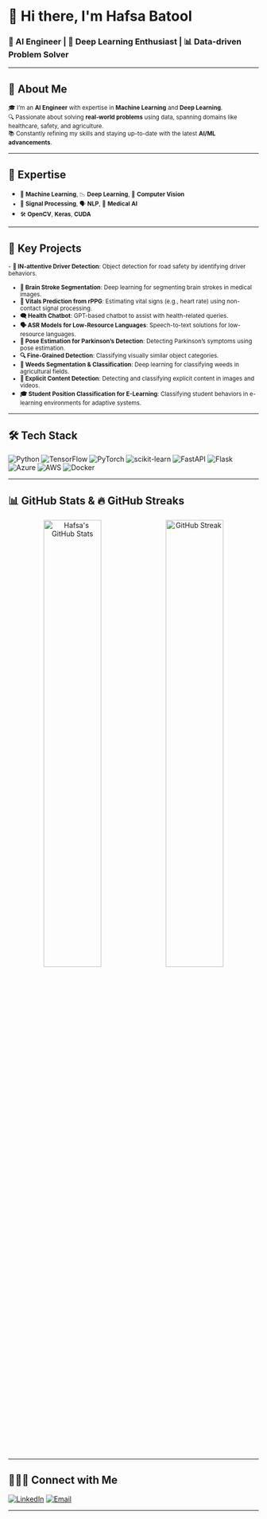 # 👋 Hi there, I'm **Hafsa Batool**   
### 🤖 AI Engineer | 🧠 Deep Learning Enthusiast | 📊 Data-driven Problem Solver

---

## 🌟 About Me

<small>🎓 I’m an **AI Engineer** with expertise in **Machine Learning** and **Deep Learning**.  
🔍 Passionate about solving **real-world problems** using data, spanning domains like healthcare, safety, and agriculture.  
📚 Constantly refining my skills and staying up-to-date with the latest **AI/ML advancements**.</small>

---

## 🚀 Expertise

- <small> 🧠 **Machine Learning**, 📉 **Deep Learning**, 🧬 **Computer Vision**  
- 🧾 **Signal Processing**, 🗣️ **NLP**, 🧠 **Medical AI**  
- 🛠️ **OpenCV**, **Keras**, **CUDA**</small>

---

## 💼 Key Projects
<small>- **🚗 IN-attentive Driver Detection**: Object detection for road safety by identifying driver behaviors.  
- **🧠 Brain Stroke Segmentation**: Deep learning for segmenting brain strokes in medical images.  
- **💓 Vitals Prediction from rPPG**: Estimating vital signs (e.g., heart rate) using non-contact signal processing.  
- **🗨️ Health Chatbot**: GPT-based chatbot to assist with health-related queries.  
- **🗣️ ASR Models for Low-Resource Languages**: Speech-to-text solutions for low-resource languages.  
- **🕺 Pose Estimation for Parkinson’s Detection**: Detecting Parkinson’s symptoms using pose estimation.  
- **🔍 Fine-Grained Detection**: Classifying visually similar object categories.  
- **🌿 Weeds Segmentation & Classification**: Deep learning for classifying weeds in agricultural fields.  
- **🔞 Explicit Content Detection**: Detecting and classifying explicit content in images and videos.  
- **🎓 Student Position Classification for E-Learning**: Classifying student behaviors in e-learning environments for adaptive systems.</small>

---


## 🛠️ Tech Stack

![Python](https://img.shields.io/badge/Python-3670A0?style=for-the-badge&logo=python&logoColor=ffdd54)  ![TensorFlow](https://img.shields.io/badge/TensorFlow-FF6F00?style=for-the-badge&logo=tensorflow&logoColor=white) ![PyTorch](https://img.shields.io/badge/PyTorch-EE4C2C?style=for-the-badge&logo=pytorch&logoColor=white) ![scikit-learn](https://img.shields.io/badge/scikit--learn-F7931E?style=for-the-badge&logo=scikit-learn&logoColor=white)  ![FastAPI](https://img.shields.io/badge/FastAPI-009688?style=for-the-badge&logo=fastapi&logoColor=white) ![Flask](https://img.shields.io/badge/Flask-000000?style=for-the-badge&logo=flask&logoColor=white)  ![Azure](https://img.shields.io/badge/Azure-0089D6?style=for-the-badge&logo=microsoft-azure&logoColor=white) ![AWS](https://img.shields.io/badge/AWS-232F3E?style=for-the-badge&logo=amazon-aws&logoColor=white)  ![Docker](https://img.shields.io/badge/Docker-2496ED?style=for-the-badge&logo=docker&logoColor=white)

---
## 📊 GitHub Stats & 🔥 GitHub Streaks

<p align="center">
  <img src="https://github-readme-stats.vercel.app/api?username=HafsaBatool&show_icons=true&theme=tokyonight" alt="Hafsa's GitHub Stats" width="48%" />
  <img src="https://github-readme-streak-stats.herokuapp.com/?user=HafsaBatool&theme=tokyonight" alt="GitHub Streak" width="48%" />
</p>


---

## 🧑‍🤝‍🧑 Connect with Me

[![LinkedIn](https://img.shields.io/badge/LinkedIn-blue?style=flat&logo=linkedin)](https://www.linkedin.com/in/hafsa-batool-4b81b3224/) [![Email](https://img.shields.io/badge/Email-hafsabatool4@gmail.com-red?style=flat&logo=gmail)](mailto:hafsabatool4@gmail.com)

---


